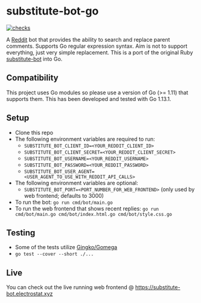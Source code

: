 # substitute-bot-go

[![checks](https://github.com/anirbanmu/substitute-bot-go/workflows/checks/badge.svg)](https://github.com/anirbanmu/substitute-bot-go/actions?query=workflow%3Achecks)

A [Reddit](https://www.reddit.com/) bot that provides the ability to search and replace parent comments. Supports Go regular expression syntax. Aim is not to support everything, just very simple replacement. This is a port of the original Ruby [substitute-bot](https://github.com/anirbanmu/substitute-bot) into Go.

## Compatibility

This project uses Go modules so please use a version of Go (>= 1.11) that supports them. This has been developed and tested with Go 1.13.1.

## Setup

- Clone this repo
- The following environment variables are required to run:
  - `SUBSTITUTE_BOT_CLIENT_ID=<YOUR_REDDIT_CLIENT_ID>`
  - `SUBSTITUTE_BOT_CLIENT_SECRET=<YOUR_REDDIT_CLIENT_SECRET>`
  - `SUBSTITUTE_BOT_USERNAME=<YOUR_REDDIT_USERNAME>`
  - `SUBSTITUTE_BOT_PASSWORD=<YOUR_REDDIT_PASSWORD>`
  - `SUBSTITUTE_BOT_USER_AGENT=<USER_AGENT_TO_USE_WITH_REDDIT_API_CALLS>`
- The following environment variables are optional:
  - `SUBSTITUTE_BOT_PORT=<PORT_NUMBER_FOR_WEB_FRONTEND>` (only used by web frontend; defaults to 3000)
- To run the bot: `go run cmd/bot/main.go`
- To run the web frontend that shows recent replies: `go run cmd/bot/main.go cmd/bot/index.html.go cmd/bot/style.css.go`

## Testing

- Some of the tests utilize [Gingko/Gomega](https://onsi.github.io/ginkgo/)
- `go test --cover --short ./...`

## Live

You can check out the live running web frontend @ https://substitute-bot.electrostat.xyz
